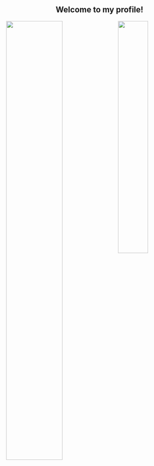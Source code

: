 <h2 align="center">Welcome to my profile!</h2>

<img align="left" width="55%" src="https://github-readme-stats.vercel.app/api?username=viral32111&count_private=true&show_icons=true&include_all_commits=true&disable_animations=true&hide_border=true&bg_color=00000000&text_color=3498db&custom_title=My%20statistics">
<img align="right" width="40%" src="https://github-readme-stats.vercel.app/api/top-langs/?username=viral32111&hide_border=true&bg_color=00000000&text_color=3498db&langs_count=10&layout=compact&custom_title=My language breakdown">
